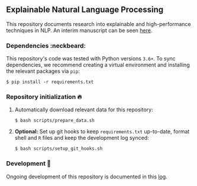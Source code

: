 ## Explainable Natural Language Processing

This repository documents research into explainable and high-performance techniques in NLP. An interim manuscript can be seen [here](./docs/manuscript/main.pdf).

### Dependencies :neckbeard:

This repository's code was tested with Python versions `3.6+`. To sync dependencies, we recommend creating a virtual environment and installing the relevant packages via `pip`:

```shell
$ pip install -r requirements.txt
```

### Repository initialization :fire:

1. Automatically download relevant data for this repository:

    ```shell
    $ bash scripts/prepare_data.sh
    ```

2. **Optional:** Set up git hooks to keep `requirements.txt` up-to-date, format shell and `R` files and keep the development log synced:

    ```shell
    $ bash scripts/setup_git_hooks.sh
    ```

### Development :snail:

Ongoing development of this repository is documented in this [log](./docs/develop.md).
